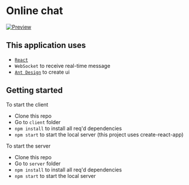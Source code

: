 # Online chat
[![Preview](https://i.ibb.co/7v4t0Hn/2022-05-30-092224.png "Preview")](https://i.ibb.co/7v4t0Hn/2022-05-30-092224.png "Preview")

## This application uses
- [`React`](https://ru.reactjs.org/ "`React`")
- `WebSocket` to receive real-time message
- [`Ant Design`](https://ant.design/ "`Ant Design`") to create ui

## Getting started
To start the client
- Clone this repo
- Go to `client` folder
- `npm install` to install all req'd dependencies
- `npm start` to start the local server (this project uses create-react-app)

To start the server
- Clone this repo
- Go to `server` folder
- `npm install` to install all req'd dependencies
- `npm start` to start the local server